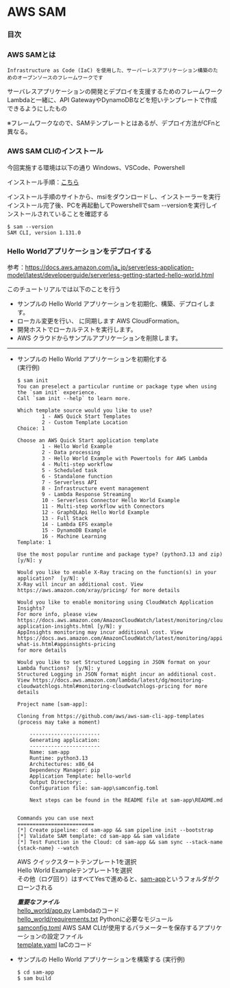 # AWS SAM

### 目次

### AWS SAMとは

```
Infrastructure as Code (IaC) を使用した、サーバーレスアプリケーション構築のためのオープンソースのフレームワークです
```
サーバレスアプリケーションの開発とデプロイを支援するためのフレームワーク  
Lambdaと一緒に、API GatewayやDynamoDBなどを短いテンプレートで作成できるようにしたもの  

※フレームワークなので、SAMテンプレートとはあるが、デプロイ方法がCFnと異なる。  


### AWS SAM CLIのインストール

今回実施する環境は以下の通り
Windows、VSCode、Powershell

インストール手順：[こちら](https://docs.aws.amazon.com/ja_jp/serverless-application-model/latest/developerguide/install-sam-cli.html)  

インストール手順のサイトから、msiをダウンロードし、インストーラーを実行  
インストール完了後、PCを再起動してPowershellでsam --versionを実行しインストールされていることを確認する
```shell
$ sam --version
SAM CLI, version 1.131.0
```

### Hello Worldアプリケーションをデプロイする

参考：https://docs.aws.amazon.com/ja_jp/serverless-application-model/latest/developerguide/serverless-getting-started-hello-world.html  

このチュートリアルでは以下のことを行う  
- サンプルの Hello World アプリケーションを初期化、構築、デプロイします。
- ローカル変更を行い、 に同期します AWS CloudFormation。
- 開発ホストでローカルテストを実行します。
- AWS クラウドからサンプルアプリケーションを削除します。

-------------------------------------------------------------  
- サンプルの Hello World アプリケーションを初期化する  
    (実行例)  
    ```shell
    $ sam init
    You can preselect a particular runtime or package type when using the `sam init` experience.
    Call `sam init --help` to learn more.

    Which template source would you like to use?
            1 - AWS Quick Start Templates
            2 - Custom Template Location
    Choice: 1

    Choose an AWS Quick Start application template
            1 - Hello World Example
            2 - Data processing
            3 - Hello World Example with Powertools for AWS Lambda
            4 - Multi-step workflow
            5 - Scheduled task
            6 - Standalone function
            7 - Serverless API
            8 - Infrastructure event management
            9 - Lambda Response Streaming
            10 - Serverless Connector Hello World Example
            11 - Multi-step workflow with Connectors
            12 - GraphQLApi Hello World Example
            13 - Full Stack
            14 - Lambda EFS example
            15 - DynamoDB Example
            16 - Machine Learning
    Template: 1

    Use the most popular runtime and package type? (python3.13 and zip) [y/N]: y

    Would you like to enable X-Ray tracing on the function(s) in your application?  [y/N]: y
    X-Ray will incur an additional cost. View https://aws.amazon.com/xray/pricing/ for more details

    Would you like to enable monitoring using CloudWatch Application Insights?
    For more info, please view https://docs.aws.amazon.com/AmazonCloudWatch/latest/monitoring/cloudwatch-application-insights.html [y/N]: y
    AppInsights monitoring may incur additional cost. View https://docs.aws.amazon.com/AmazonCloudWatch/latest/monitoring/appinsights-what-is.html#appinsights-pricing 
    for more details

    Would you like to set Structured Logging in JSON format on your Lambda functions?  [y/N]: y
    Structured Logging in JSON format might incur an additional cost. View https://docs.aws.amazon.com/lambda/latest/dg/monitoring-cloudwatchlogs.html#monitoring-cloudwatchlogs-pricing for more details

    Project name [sam-app]:

    Cloning from https://github.com/aws/aws-sam-cli-app-templates (process may take a moment)

        -----------------------
        Generating application:
        -----------------------
        Name: sam-app
        Runtime: python3.13
        Architectures: x86_64
        Dependency Manager: pip
        Application Template: hello-world
        Output Directory: .
        Configuration file: sam-app\samconfig.toml

        Next steps can be found in the README file at sam-app\README.md


    Commands you can use next
    =========================
    [*] Create pipeline: cd sam-app && sam pipeline init --bootstrap
    [*] Validate SAM template: cd sam-app && sam validate
    [*] Test Function in the Cloud: cd sam-app && sam sync --stack-name {stack-name} --watch
    ```
    AWS クイックスタートテンプレート1を選択  
    Hello World Exampleテンプレート1を選択  
    その他（ログ回り）はすべてYesで進めると、[sam-app](./sam-app)というフォルダがクローンされる 

    ***重要なファイル***  
    [hello_world/app.py](./sam-app/hello_world/app.py) Lambdaのコード  
    [hello_world/requirements.txt](./sam-app/hello_world/requirements.txt) Pythonに必要なモジュール  
    [samconfig.toml](./sam-app/samconfig.toml) AWS SAM CLIが使用するパラメーターを保存するアプリケーションの設定ファイル  
    [template.yaml](./sam-app/template.yaml) IaCのコード  


- サンプルの Hello World アプリケーションを構築する
    (実行例)  
    ```shell
    $ cd sam-app
    $ sam build
